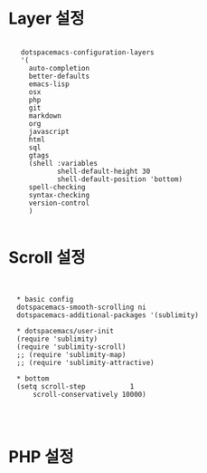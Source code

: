 Layer 설정
============
<pre>
  <code>
   dotspacemacs-configuration-layers
   '(
     auto-completion
     better-defaults
     emacs-lisp
     osx
     php
     git
     markdown
     org
     javascript
     html
     sql
     gtags
     (shell :variables
            shell-default-height 30
            shell-default-position 'bottom)
     spell-checking
     syntax-checking
     version-control
     )
  </code>
</pre>


Scroll 설정
=============
<pre>
  <code>
  
  * basic config
  dotspacemacs-smooth-scrolling ni
  dotspacemacs-additional-packages '(sublimity)
  
  * dotspacemacs/user-init
  (require 'sublimity)
  (require 'sublimity-scroll)
  ;; (require 'sublimity-map)
  ;; (require 'sublimity-attractive)
  
  * bottom
  (setq scroll-step           1
      scroll-conservatively 10000)

  
  </code>
</pre>


PHP 설정
=============
